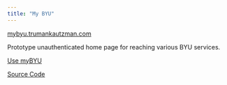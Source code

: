 ```yaml
---
title: "My BYU"
---
```


[mybyu.trumankautzman.com](http://mybyu.trumankautzman.com/)

Prototype unauthenticated home page for reaching various BYU services.

[Use myBYU](http://mybyu.trumankautzman.com/)

[Source Code](https://github.com/tilatrivia/mybyu)